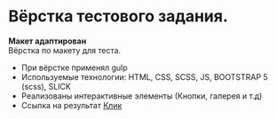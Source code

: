 # Вёрстка тестового задания.
<b>Макет адаптирован</b><br>
Вёрстка по макету для теста. 
- При вёрстке применял gulp <br>
- Используемые технологии: HTML, CSS, SСSS, JS, BOOTSTRAP 5 (scss), SLICK
- Реализованы интерактивные элементы (Кнопки, галерея и т.д)
- Ссылка на результат [Клик](https://lovepuff-d.github.io/Sonotek/)


<br>
